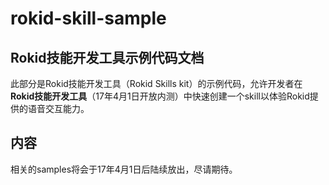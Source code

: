 # rokid-skill-sample
## Rokid技能开发工具示例代码文档
此部分是Rokid技能开发工具（Rokid Skills kit）的示例代码，允许开发者在**Rokid技能开发工具**（17年4月1日开放内测）中快速创建一个skill以体验Rokid提供的语音交互能力。

## 内容
相关的samples将会于17年4月1日后陆续放出，尽请期待。


